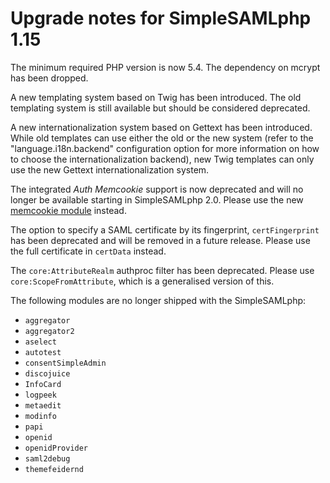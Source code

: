 Upgrade notes for SimpleSAMLphp 1.15
====================================

The minimum required PHP version is now 5.4. The dependency on mcrypt has been
dropped.

A new templating system based on Twig has been introduced. The old templating
system is still available but should be considered deprecated.

A new internationalization system based on Gettext has been introduced. While
old templates can use either the old or the new system (refer to the
"language.i18n.backend" configuration option for more information on how to
choose the internationalization backend), new Twig templates can only use the
new Gettext internationalization system.

The integrated _Auth Memcookie_ support is now deprecated and will no longer
be available starting in SimpleSAMLphp 2.0. Please use the new
[memcookie module](https://github.com/simplesamlphp/simplesamlphp-module-memcookie)
instead.

The option to specify a SAML certificate by its fingerprint, `certFingerprint`
has been deprecated and will be removed in a future release. Please use the
full certificate in `certData` instead.

The `core:AttributeRealm` authproc filter has been deprecated.
Please use `core:ScopeFromAttribute`, which is a generalised version of this.

The following modules are no longer shipped with the SimpleSAMLphp:

* `aggregator`
* `aggregator2`
* `aselect`
* `autotest`
* `consentSimpleAdmin`
* `discojuice`
* `InfoCard`
* `logpeek`
* `metaedit`
* `modinfo`
* `papi`
* `openid`
* `openidProvider`
* `saml2debug`
* `themefeidernd`
